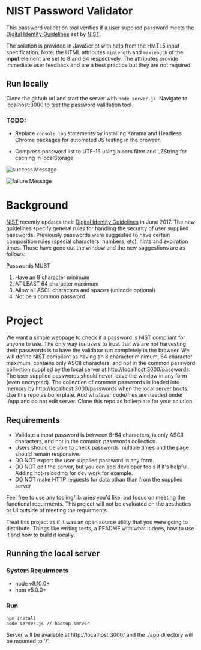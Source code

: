 # NIST Password Validator

This password validation tool verifies if a user supplied password meets the [Digital Identity Guidelines](https://pages.nist.gov/800-63-3/) set by [NIST](https://www.nist.gov/).

The solution is provided in JavaScript with help from the HMTL5 input specification. Note: the HTML attributes `minlength` and `maxlength` of the **input** element are set to 8 and 64 respectively. The attributes provide immediate user feedback and are a best practice but they are not required.

## Run locally

Clone the github url and start the server with `node server.js`. Navigate to localhost:3000 to test the password validation tool.

### TODO:

- Replace `console.log` statements by installing Karama and Headless Chrome packages for automated JS testing in the browser.

- Compress password list to UTF-16 using bloom filter and LZString for caching in localStorage

![success Message](https://i.imgur.com/ZDzcoMV.png)

![failure Message](https://i.imgur.com/rqp7BXA.png)

# Background

[NIST](https://www.nist.gov/) recently updates their [Digital Identity Guidelines](https://pages.nist.gov/800-63-3/) in June 2017.
The new guidelines specify general rules for handling the security of user supplied passwords.
Previously passwords were suggested to have certain composition rules (special characters, numbers, etc), hints and expiration times.
Those have gone out the window and the new suggestions are as follows:

Passwords MUST

1.  Have an 8 character minimum
2.  AT LEAST 64 character maximum
3.  Allow all ASCII characters and spaces (unicode optional)
4.  Not be a common password

# Project

We want a simple webpage to check if a password is NIST compliant for anyone to use. The only way for users to trust that we are not harvesting their passwords is to have the validator run completely in the browser. We will define NIST compliant as having an 8 character minimum, 64 character maximum, contains only ASCII characters, and not in the common password collection supplied by the local server at http://localhost:3000/passwords. The user supplied passwords should never leave the window in any form (even encrypted). The collection of common passwords is loaded into memory by http://localhost:3000/passwords when the local server boots. Use this repo as boilerplate. Add whatever code/files are needed under ./app and do not edit server. Clone this repo as boilerplate for your solution.

## Requirements

- Validate a input password is between 8-64 characters, is only ASCII characters, and not in the common passwords collection.
- Users should be able to check passwords multiple times and the page should remain responsive.
- DO NOT export the user supplied password in any form.
- DO NOT edit the server, but you can add developer tools if it's helpful. Adding hot-reloading for dev work for example.
- DO NOT make HTTP requests for data othan than from the supplied server

Feel free to use any tooling/libraries you'd like, but focus on meeting the functional requirments. This project will not be evaluated on the aesthetics or UI outside of meeting the requirments.

Treat this project as if it was an open source utility that you were going to distribute. Things like writing tests, a README with what it does, how to use it and how to build it locally.

## Running the local server

### System Requirments

- node v8.10.0+
- npm v5.0.0+

### Run

```
npm install
node server.js // bootup server
```

Server will be available at http://localhost:3000/ and the ./app directory will be mounted to '/'.

